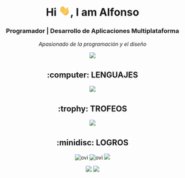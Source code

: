 <h1 align="center">Hi <img src="https://raw.githubusercontent.com/ABSphreak/ABSphreak/master/gifs/Hi.gif" width="30px">, I am Alfonso </h1>
<h3 align="center">Programador | Desarrollo de Aplicaciones Multiplataforma </h3>

<p align="center">
  <em>
    Apasionado de la programación y el diseño
  </em> 
  <br>
</p>

<p align="center">
  <img src="https://komarev.com/ghpvc/?username=alfonsaco&color=red&style=for-the-badge"/>
</p>   

<h2 align="center">:computer: LENGUAJES</h2>
<p align="center">
  <a href="https://skillicons.dev">
    <img src="https://skillicons.dev/icons?i=js,html,css,codepen,java,androidstudio,vscode,eclipse,mysql,ps,pr,ai&theme=dark&perline=10">
  </a>
</p>

<h2 align="center">:trophy: TROFEOS</h2>
<p align="center">
   <img src="https://github-profile-trophy.vercel.app/?username=alfonsaco&theme=juicyfresh&no-bg=false" />  
</p>

<h2 align="center">:minidisc: LOGROS</h2>
<p align="center">
  <img src="https://github-readme-stats.vercel.app/api/top-langs?username=alfonsaco&show_icons=true&locale=en&layout=compact&theme=dark" alt="ovi" />
  <img src="https://github-readme-stats.vercel.app/api?username=alfonsaco&show_icons=true&locale=en&theme=dark" alt="ovi" width="410" />
  <img src="https://github-readme-streak-stats.herokuapp.com/?user=alfonsaco&theme=dark" />
</p>

<p align="center">
<img src="https://wakatime.com/share/@alfonsaco/45920ff5-102f-4c99-98bf-66020c1985e2.svg" height= 300></img>
 <img src="https://wakatime.com/share/@alfonsaco/58cd2496-6b0d-426d-bc34-add12de917ad.svg" height= 300></img>
</p>
